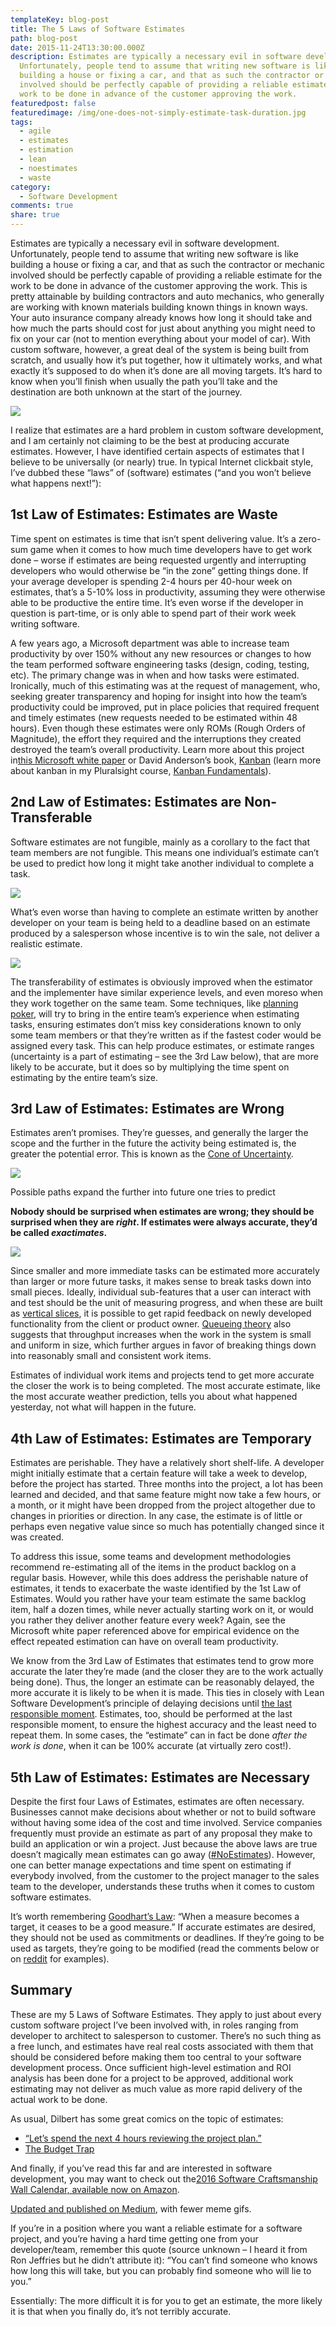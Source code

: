 ```yaml
---
templateKey: blog-post
title: The 5 Laws of Software Estimates
path: blog-post
date: 2015-11-24T13:30:00.000Z
description: Estimates are typically a necessary evil in software development.
  Unfortunately, people tend to assume that writing new software is like
  building a house or fixing a car, and that as such the contractor or mechanic
  involved should be perfectly capable of providing a reliable estimate for the
  work to be done in advance of the customer approving the work.
featuredpost: false
featuredimage: /img/one-does-not-simply-estimate-task-duration.jpg
tags:
  - agile
  - estimates
  - estimation
  - lean
  - noestimates
  - waste
category:
  - Software Development
comments: true
share: true
---
```

Estimates are typically a necessary evil in software development. Unfortunately, people tend to assume that writing new software is like building a house or fixing a car, and that as such the contractor or mechanic involved should be perfectly capable of providing a reliable estimate for the work to be done in advance of the customer approving the work. This is pretty attainable by building contractors and auto mechanics, who generally are working with known materials building known things in known ways. Your auto insurance company already knows how long it should take and how much the parts should cost for just about anything you might need to fix on your car (not to mention everything about your model of car). With custom software, however, a great deal of the system is being built from scratch, and usually how it’s put together, how it ultimately works, and what exactly it’s supposed to do when it’s done are all moving targets. It’s hard to know when you’ll finish when usually the path you’ll take and the destination are both unknown at the start of the journey.

![](/img/one-does-not-simply-estimate-task-duration.jpg)

I realize that estimates are a hard problem in custom software development, and I am certainly not claiming to be the best at producing accurate estimates. However, I have identified certain aspects of estimates that I believe to be universally (or nearly) true. In typical Internet clickbait style, I’ve dubbed these “laws” of (software) estimates (“and you won’t believe what happens next!”):

## 1st Law of Estimates: Estimates are Waste

Time spent on estimates is time that isn’t spent delivering value. It’s a zero-sum game when it comes to how much time developers have to get work done – worse if estimates are being requested urgently and interrupting developers who would otherwise be “in the zone” getting things done. If your average developer is spending 2-4 hours per 40-hour week on estimates, that’s a 5-10% loss in productivity, assuming they were otherwise able to be productive the entire time. It’s even worse if the developer in question is part-time, or is only able to spend part of their work week writing software.

A few years ago, a Microsoft department was able to increase team productivity by over 150% without any new resources or changes to how the team performed software engineering tasks (design, coding, testing, etc). The primary change was in when and how tasks were estimated. Ironically, much of this estimating was at the request of management, who, seeking greater transparency and hoping for insight into how the team’s productivity could be improved, put in place policies that required frequent and timely estimates (new requests needed to be estimated within 48 hours). Even though these estimates were only ROMs (Rough Orders of Magnitude), the effort they required and the interruptions they created destroyed the team’s overall productivity. Learn more about this project in[this Microsoft white paper](http://images.itrevolution.com/images/kanbans/From_Worst_to_Best_in_9_Months_Final_1_3-aw.pdf) or David Anderson’s book, [Kanban](http://amzn.to/1P7qpI0) (learn more about kanban in my Pluralsight course, [Kanban Fundamentals](https://www.pluralsight.com/courses/kanban-fundamentals)).

## 2nd Law of Estimates: Estimates are Non-Transferable

Software estimates are not fungible, mainly as a corollary to the fact that team members are not fungible. This means one individual’s estimate can’t be used to predict how long it might take another individual to complete a task.

![](/img/estimating-things-you-know-nothing-about.jpg)

What’s even worse than having to complete an estimate written by another developer on your team is being held to a deadline based on an estimate produced by a salesperson whose incentive is to win the sale, not deliver a realistic estimate.

![](/img/estimates-deadlines.jpg)

The transferability of estimates is obviously improved when the estimator and the implementer have similar experience levels, and even moreso when they work together on the same team. Some techniques, like [planning poker](https://en.wikipedia.org/wiki/Planning_poker), will try to bring in the entire team’s experience when estimating tasks, ensuring estimates don’t miss key considerations known to only some team members or that they’re written as if the fastest coder would be assigned every task. This can help produce estimates, or estimate ranges (uncertainty is a part of estimating – see the 3rd Law below), that are more likely to be accurate, but it does so by multiplying the time spent on estimating by the entire team’s size.

## 3rd Law of Estimates: Estimates are Wrong

Estimates aren’t promises. They’re guesses, and generally the larger the scope and the further in the future the activity being estimated is, the greater the potential error. This is known as the [Cone of Uncertainty](http://www.construx.com/Thought_Leadership/Books/The_Cone_of_Uncertainty/).

![](/img/080906.ike_.path_.jpg)

Possible paths expand the further into future one tries to predict

**Nobody should be surprised when estimates are wrong; they should be surprised when they are *right*. If estimates were always accurate, they’d be called *exactimates*.**

![](/img/estimates-way-off.jpg)

Since smaller and more immediate tasks can be estimated more accurately than larger or more future tasks, it makes sense to break tasks down into small pieces. Ideally, individual sub-features that a user can interact with and test should be the unit of measuring progress, and when these are built as [vertical slices](http://deviq.com/vertical-slices/), it is possible to get rapid feedback on newly developed functionality from the client or product owner. [Queueing theory](https://en.wikipedia.org/wiki/Queueing_theory) also suggests that throughput increases when the work in the system is small and uniform in size, which further argues in favor of breaking things down into reasonably small and consistent work items.

Estimates of individual work items and projects tend to get more accurate the closer the work is to being completed. The most accurate estimate, like the most accurate weather prediction, tells you about what happened yesterday, not what will happen in the future.

## 4th Law of Estimates: Estimates are Temporary

Estimates are perishable. They have a relatively short shelf-life. A developer might initially estimate that a certain feature will take a week to develop, before the project has started. Three months into the project, a lot has been learned and decided, and that same feature might now take a few hours, or a month, or it might have been dropped from the project altogether due to changes in priorities or direction. In any case, the estimate is of little or perhaps even negative value since so much has potentially changed since it was created.

To address this issue, some teams and development methodologies recommend re-estimating all of the items in the product backlog on a regular basis. However, while this does address the perishable nature of estimates, it tends to exacerbate the waste identified by the 1st Law of Estimates. Would you rather have your team estimate the same backlog item, half a dozen times, while never actually starting work on it, or would you rather they deliver another feature every week? Again, see the Microsoft white paper referenced above for empirical evidence on the effect repeated estimation can have on overall team productivity.

We know from the 3rd Law of Estimates that estimates tend to grow more accurate the later they’re made (and the closer they are to the work actually being done). Thus, the longer an estimate can be reasonably delayed, the more accurate it is likely to be when it is made. This ties in closely with Lean Software Development’s principle of delaying decisions until [the last responsible moment](http://www.ben-morris.com/lean-developments-last-responsible-moment-should-address-uncertainty-not-justify-procrastination/). Estimates, too, should be performed at the last responsible moment, to ensure the highest accuracy and the least need to repeat them. In some cases, the “estimate” can in fact be done *after the work is done*, when it can be 100% accurate (at virtually zero cost!).

## 5th Law of Estimates: Estimates are Necessary

Despite the first four Laws of Estimates, estimates are often necessary. Businesses cannot make decisions about whether or not to build software without having some idea of the cost and time involved. Service companies frequently must provide an estimate as part of any proposal they make to build an application or win a project. Just because the above laws are true doesn’t magically mean estimates can go away ([\#NoEstimates](https://twitter.com/hashtag/noestimates)). However, one can better manage expectations and time spent on estimating if everybody involved, from the customer to the project manager to the sales team to the developer, understands these truths when it comes to custom software estimates.

It’s worth remembering [Goodhart’s Law](https://en.wikipedia.org/wiki/Goodhart%27s_law): “When a measure becomes a target, it ceases to be a good measure.” If accurate estimates are desired, they should not be used as commitments or deadlines. If they’re going to be used as targets, they’re going to be modified (read the comments below or on [reddit](https://www.reddit.com/r/programming/comments/3u7w9g/the_5_laws_of_software_estimates/) for examples).

## Summary

These are my 5 Laws of Software Estimates. They apply to just about every custom software project I’ve been involved with, in roles ranging from developer to architect to salesperson to customer. There’s no such thing as a free lunch, and estimates have real real costs associated with them that should be considered before making them too central to your software development process. Once sufficient high-level estimation and ROI analysis has been done for a project to be approved, additional work estimating may not deliver as much value as more rapid delivery of the actual work to be done.

As usual, Dilbert has some great comics on the topic of estimates:

* [“Let’s spend the next 4 hours reviewing the project plan.”](http://dilbert.com/strip/1994-05-22)
* [The Budget Trap](http://dilbert.com/strip/1996-07-28)

And finally, if you’ve read this far and are interested in software development, you may want to check out the[2016 Software Craftsmanship Wall Calendar, available now on Amazon](http://amzn.to/1PZ0gtg).

[Updated and published on Medium](https://medium.com/@ardalis/the-5-laws-of-software-estimates-fd13af46000b#.siynvp7y5), with fewer meme gifs.

If you’re in a position where you want a reliable estimate for a software project, and you’re having a hard time getting one from your developer/team, remember this quote (source unknown – I heard it from Ron Jeffries but he didn’t attribute it): “You can’t find someone who knows how long this will take, but you can probably find someone who will lie to you.”

Essentially: The more difficult it is for you to get an estimate, the more likely it is that when you finally do, it’s not terribly accurate.